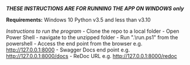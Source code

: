 ***THESE INSTRUCTIONS ARE FOR RUNNING THE APP ON WINDOWS only***

**Requirements:**
	Windows 10
	Python v3.5 and less than v3.10

*Instructions to run the program*
	- Clone the repo to a local folder
	- Open Power Shell
	- navigate to the unzipped folder
	- Run ".\run.ps1" from the powershell
	- Access the end point from the browser e.g. http://127.0.0.1:8000
	- Swagger Docs end point e.g. http://127.0.0.1:8000/docs
	- ReDoc URL e.g. http://127.0.0.1:8000/redoc
